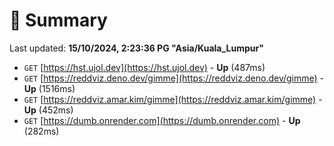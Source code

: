# 📖 Summary
Last updated: **15/10/2024, 2:23:36 PG "Asia/Kuala_Lumpur"**

- `GET` [https://hst.ujol.dev](https://hst.ujol.dev) - **Up** (487ms)
- `GET` [https://reddviz.deno.dev/gimme](https://reddviz.deno.dev/gimme) - **Up** (1516ms)
- `GET` [https://reddviz.amar.kim/gimme](https://reddviz.amar.kim/gimme) - **Up** (452ms)
- `GET` [https://dumb.onrender.com](https://dumb.onrender.com) - **Up** (282ms)
